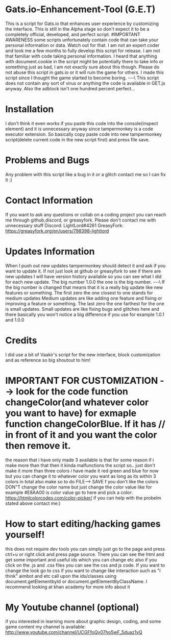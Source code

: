 # Gats.io-Enhancement-Tool (G.E.T)
This is a script for Gats.io that enhances user experience by customizing the interface.
This is still in the Alpha stage so don't expect it to be a completely official, developed, and perfect script.
#IMPORTANT AWARENESS
some scripts unfortunately contain code that can take your personal information or data. Watch out for that.
I am not an expert coder and took me a few months to fully develop this script for release. I am not that familiar with code taking personal information.
I heard that anything with document.cookie in the script might be potentially there to take info or something just as bad, I am not exactly sure about this though. 
Please do not abuse this script in gats.io or it will ruin the game for others. I made this script since I thought the game started to become boring. ---\\
This script does not contain any sort of virus or anything the code is available in GET.js anyway. Also the adblock isn't one hundred percent perfect...

# Installation
I don't think it even works if you paste this code into the console(inspect element) and it is unnecessary anyway since tampermonkey is a code executor extension.
So basically copy paste code into new tampermonkey script(delete current code in the new script first) and press file save.


# Problems and Bugs 
Any problem with this script like a bug in it or a glitch contact me so I can fix it :)


# Contact Information
If you want to ask any questions or collab on a coding project you can reach me through github,discord, or greasyfork. Please don't contact me with unnecessary stuff
Discord: LightLord#4261
GreasyFork: https://greasyfork.org/en/users/798398-lightlord


# Updates Information 
When I push out new updates tampermonkey should detect it and ask if you want to update it. If not just look at github or greasyfork to see if there are new updates 
I will have version history available so you can see what I did for each new update. The big number 1.0.0 the one is the big number. ---\\
If the big number is changed that means that it is a really big update like new features or something. The first zero the one closest to one stands for medium updates
Medium updates are like adding one feature and fixing or improving a feature or something. The last zero the one farthest for the one is small updates.
Small updates are like fixing bugs and glitches here and there basically you won't notice a big difference if you use for example 1.0.1 and 1.0.0

# Credits
I did use a bit of Vaakir's script for the new interface, block customization and as reference so big shoutout to him!

# IMPORTANT FOR CUSTOMIZATION --> look for the code function changeColor(and whatever color you want to have) for exmaple function changeColorBlue. If it has  // in front of it and you want the color then remove it.
the reason that i have only made 3 available is that for some reason if i make more than that then it kinda malfunctions the script so.. just don't make it more than three colors
i have made it red green and blue for now but you can change it to whatever color you want as long as its within 3 colors in total also make so to do FILE--> SAVE
f you don't like the colors DON"T change the color name but just change the color value like for example #E8AA00 is color value go to here and pick a color: https://htmlcolorcodes.com/color-picker/
if you can help with the probelm stated above contact me:)

# How to start editing/hacking games yourself!
this does not require dev tools you can simply just go to the page and press ctrl+u or right click and press page source. There you can see the html and get some important and useful ids which you can change etc
also if you click on the .js and .css files you can see the css and js code. If you want to change the look go to css if you want to change like interaction such as "I think" aimbot and etc
call upon the ids/classes using document.getElementbyId or document.getElementByClassName. I recommend looking at khan academy for more info about it
# My Youtube channel (optional)
if you interested in learning more about graphic design, coding, and some game content my channel is available: http://www.youtube.com/channel/UCGFfoQy07ho5wF_5duaz1vQ

